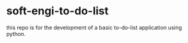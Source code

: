 # soft-engi-to-do-list
this repo is for the development of a basic to-do-list application using python.
